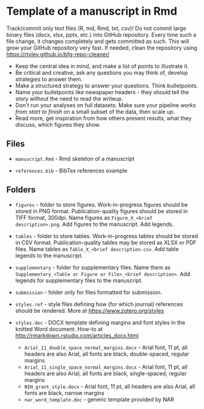 # Template of a manuscript in Rmd

Track/commit only text files (R, md, Rmd, txt, csv)! Do not commit large binary files (docx, xlsx, pptx, etc.) into GitHub repository. Every time such a file change, it changes completely and gets committed as such. This will grow your GitHub repository very fast. If needed, clean the repository using https://rtyley.github.io/bfg-repo-cleaner/

- Keep the central idea in mind, and make a list of points to illustrate it. 
- Be critical and creative, ask any questions you may think of, develop strategies to answer them. 
- Make a structured strategy to answer your questions. Think bulletpoints.
- Name your bulletpoints like newspaper headers - they should tell the story without the need to read the writeup.
- Don't run your analyses on full datasets. Make sure your pipeline _works from start to finish_ on a small subset of the data, then scale up.
- Read more, get inspiration from how others present results, what they discuss, which figures they show.

## Files

- `manuscript.Rmd` - Rmd skeleton of a manuscript

- `references.bib` - BibTex references example

## Folders

- `figures` - folder to store figures. Work-in-progress figures should be stored in PNG format. Publication-quality figures should be stored in TIFF format, 300dpi. Name figures as `Figure_X_<brief description>.png`. Add figures to the manuscript. Add legends.

- `tables` - folder to store tables. Work-in-progress tables should be stored in CSV format. Publication-quality tables may be stored as XLSX or PDF files. Name tables as `Table_X_<brief description.csv`. Add table legends to the manuscript.

- `supplementary` - folder for supplementary files. Name them as `Supplementary_<Table or Figure or File>_<brief description>`. Add legends for supplementary files to the manuscript.

- `submission` - folder only for files formatted for submission. 

- `styles.ref` - style files defining how (for which journal) references should be rendered. More at https://www.zotero.org/styles

- `styles.doc` - DOCX template defining margins and font styles in the knitted Word document. How-to at http://rmarkdown.rstudio.com/articles_docx.html

	- `Arial_11_double_space_normal_margins.docx` - Arial font, 11 pt, all headers are also Arial, all fonts are black, double-spaced, regular margins
    - `Arial_11_single_space_normal_margins.docx` - Arial font, 11 pt, all headers are also Arial, all fonts are black, single-spaced, regular margins
    - `NIH_grant_style.docx` - Arial font, 11 pt, all headers are also Arial, all fonts are black, narrow margins
    - `nar_word_template.doc` - generic template provided by NAR

